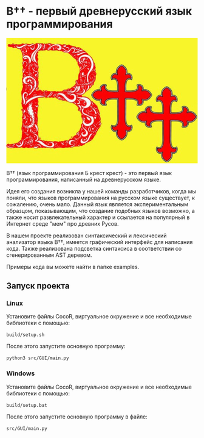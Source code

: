 # В†† - первый древнерусский язык программирования
![img.png](wiki/img.png)

В†† (язык программирования Б крест крест) - это первый язык программирования, написанный на древнерусском языке. 

Идея его создания возникла у нашей команды разработчиков, когда мы поняли, что языков программирования на русском языке 
существует, к сожалению, очень мало. 
Данный язык является экспериментальным образцом, показывающим, что создание подобных языков возможно, а также носит 
развлекательный характер и ссылается на популярный в Интернет среде "мем" про древних Русов.

В нашем проекте реализован синтаксический и лексический анализатор языка В††, имеется графический интерфейс для написания кода.
Также реализована подсветка синтаксиса в соответствии со сгенерированным AST деревом.

Примеры кода вы можете найти в папке examples.
## Запуск проекта

### Linux

Установите файлы CocoR, виртуальное окружение и все необходимые библиотеки с помощью: 
```commandline
build/setup.sh
```

После этого запустите основную программу:
```commandline
python3 src/GUI/main.py 
```

### Windows

Установите файлы CocoR, виртуальное окружение и все необходимые библиотеки с помощью: 
```commandline
build/setup.bat
```
После этого запустите основную программу в файле: 
```
src/GUI/main.py
``` 
